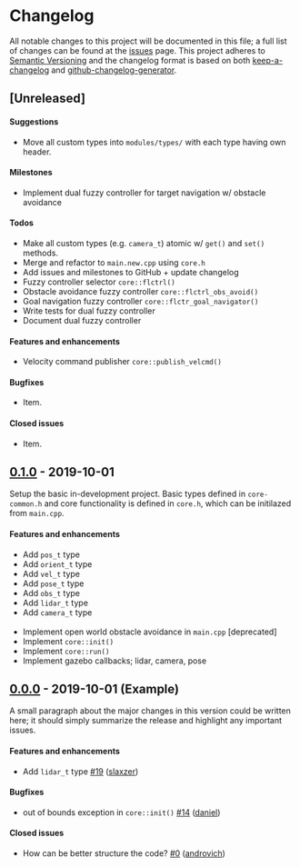 # Changelog

All notable changes to this project will be documented in this file; a full list of changes can be found at the [issues] page. This project adheres to [Semantic Versioning] and the changelog format is based on both [keep-a-changelog] and [github-changelog-generator].

<!-- ------------------------------------------------------------------------------------------------------------------------------ -->

## [Unreleased]

#### Suggestions

- Move all custom types into `modules/types/` with each type having own header.

#### Milestones

- Implement dual fuzzy controller for target navigation w/ obstacle avoidance

#### Todos

- Make all custom types (e.g. `camera_t`) atomic w/ `get()` and `set()` methods.
- Merge and refactor to `main.new.cpp` using `core.h`
- Add issues and milestones to GitHub + update changelog
- Fuzzy controller selector `core::flctrl()`
- Obstacle avoidance fuzzy controller `core::flctrl_obs_avoid()`
- Goal navigation fuzzy controller `core::flctr_goal_navigator()`
- Write tests for dual fuzzy controller
- Document dual fuzzy controller

#### Features and enhancements

- Velocity command publisher `core::publish_velcmd()`

#### Bugfixes

- Item.

#### Closed issues

- Item.

<!-- ------------------------------------------------------------------------------------------------------------------------------ -->

## [0.1.0] - 2019-10-01
Setup the basic in-development project. Basic types defined in `core-common.h` and core functionality is defined in `core.h`, which can be initilazed from `main.cpp`.

#### Features and enhancements

- Add `pos_t` type
- Add `orient_t` type
- Add `vel_t` type
- Add `pose_t` type
- Add `obs_t` type
- Add `lidar_t` type
- Add `camera_t` type
</br></br>
- Implement open world obstacle avoidance in `main.cpp` [deprecated]
- Implement `core::init()`
- Implement `core::run()`
- Implement gazebo callbacks; lidar, camera, pose

<!-- ------------------------------------------------------------------------------------------------------------------------------ -->

## [0.0.0] - 2019-10-01 (Example)
A small paragraph about the major changes in this version could be written here; it should simply summarize the release and highlight any important issues.

#### Features and enhancements

- Add `lidar_t` type [\#19] ([slaxzer])

#### Bugfixes

- out of bounds exception in `core::init()` [\#14] ([daniel])

#### Closed issues

- How can be better structure the code? [\#0] ([androvich])

<!-- Links ------------------------------------------------------------------------------------------------------------------------ -->

<!-- -- External ------------------------------------------------------------------------------------------------------------------ -->

[Semantic Versioning]: https://semver.org/spec/v2.0.0.html
[keep-a-changelog]: https://github.com/olivierlacan/keep-a-changelog
[github-changelog-generator]: https://github.com/github-changelog-generator/github-changelog-generator
[issues]: https://github.com/martinandrovich/rb-pro5/issues

<!-- -- Releases ------------------------------------------------------------------------------------------------------------------ -->

[0.1.0]: #010---2019-12-01
[0.0.0]: #changelog

<!-- -- Issues -------------------------------------------------------------------------------------------------------------------- -->

[\#19]: https://github.com/github-changelog-generator/github-changelog-generator/issues/19
[\#14]: https://github.com/github-changelog-generator/github-changelog-generator/issues/19
[\#0]:  https://github.com/github-changelog-generator/github-changelog-generator/issues/19

<!-- -- Identities ---------------------------------------------------------------------------------------------------------------- -->

[androvich]: https:/github.com/martinandrovich
[daniel]: https://github.com/dscho15
[slaxzer]: https://github.com/slaxzer96
